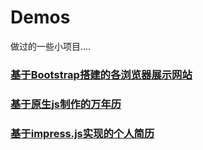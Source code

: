 ﻿# Demos
做过的一些小项目....
### [基于Bootstrap搭建的各浏览器展示网站](http://smilebug.me/demos/browers/index.html)
### [基于原生js制作的万年历](http://smilebug.me/demos/calendar/index.html)
### [基于impress.js实现的个人简历](http://smilebug.me/demos/resume/index.html)